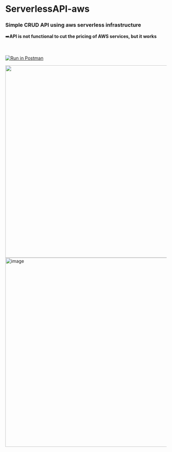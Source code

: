 # ServerlessAPI-aws
### Simple CRUD API using aws serverless infrastructure

➡️**API is not functional to cut the pricing of AWS services, but it works**

</br>

[![Run in Postman](https://run.pstmn.io/button.svg)](https://app.getpostman.com/run-collection/24770121-4ffb320c-cbdb-46e0-8b80-556e2cdbbab3?action=collection%2Ffork&collection-url=entityId%3D24770121-4ffb320c-cbdb-46e0-8b80-556e2cdbbab3%26entityType%3Dcollection%26workspaceId%3D1a3ab5e7-5690-4728-a316-dec972dadd6f)

<img src="https://user-images.githubusercontent.com/101383635/236048760-18d03516-6ac7-4f50-bf3d-6df48e5038c0.png" width=600/>
<img width="590" alt="image" src="https://user-images.githubusercontent.com/101383635/236047006-64052aad-a881-4448-a731-c1c187e7e119.png"/>

